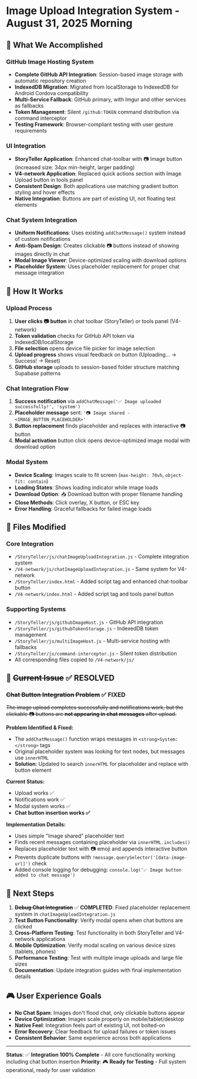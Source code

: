 # Image Upload Integration System - August 31, 2025 Morning

## 🎯 What We Accomplished

### **GitHub Image Hosting System**
- **Complete GitHub API Integration**: Session-based image storage with automatic repository creation
- **IndexedDB Migration**: Migrated from localStorage to IndexedDB for Android Cordova compatibility  
- **Multi-Service Fallback**: GitHub primary, with Imgur and other services as fallbacks
- **Token Management**: Silent `/github:TOKEN` command distribution via command interceptor
- **Testing Framework**: Browser-compliant testing with user gesture requirements

### **UI Integration**
- **StoryTeller Application**: Enhanced chat-toolbar with 📷 Image button (increased size: 34px min-height, larger padding)
- **V4-network Application**: Replaced quick actions section with Image Upload button in tools panel
- **Consistent Design**: Both applications use matching gradient button styling and hover effects
- **Native Integration**: Buttons are part of existing UI, not floating test elements

### **Chat System Integration** 
- **Uniform Notifications**: Uses existing `addChatMessage()` system instead of custom notifications
- **Anti-Spam Design**: Creates clickable 📷 buttons instead of showing images directly in chat
- **Modal Image Viewer**: Device-optimized scaling with download options
- **Placeholder System**: Uses placeholder replacement for proper chat message integration

## 🔧 How It Works

### **Upload Process**
1. **User clicks 📷 button** in chat toolbar (StoryTeller) or tools panel (V4-network)
2. **Token validation** checks for GitHub API token via IndexedDB/localStorage
3. **File selection** opens device file picker for image selection
4. **Upload progress** shows visual feedback on button (Uploading... → Success! → Reset)
5. **GitHub storage** uploads to session-based folder structure matching Supabase patterns

### **Chat Integration Flow**
1. **Success notification** via `addChatMessage('✅ Image uploaded successfully!', 'system')`
2. **Placeholder message** sent: `'📷 Image shared - <IMAGE_BUTTON_PLACEHOLDER>'`
3. **Button replacement** finds placeholder and replaces with interactive 📷 button
4. **Modal activation** button click opens device-optimized image modal with download option

### **Modal System**
- **Device Scaling**: Images scale to fit screen (`max-height: 70vh`, `object-fit: contain`)
- **Loading States**: Shows loading indicator while image loads
- **Download Option**: 📥 Download button with proper filename handling
- **Close Methods**: Click overlay, X button, or ESC key
- **Error Handling**: Graceful fallbacks for failed image loads

## 📁 Files Modified

### **Core Integration**
- `/StoryTeller/js/chatImageUploadIntegration.js` - Complete integration system
- `/V4-network/js/chatImageUploadIntegration.js` - Same system for V4-network
- `/StoryTeller/index.html` - Added script tag and enhanced chat-toolbar button
- `/V4-network/index.html` - Added script tag and tools panel button

### **Supporting Systems**
- `/StoryTeller/js/githubImageHost.js` - GitHub API integration
- `/StoryTeller/js/githubTokenStorage.js` - IndexedDB token management
- `/StoryTeller/js/multiImageHost.js` - Multi-service hosting with fallbacks
- `/StoryTeller/js/command-interceptor.js` - Silent token distribution
- All corresponding files copied to `/V4-network/js/`

## 🚨 ~~Current Issue~~ ✅ **RESOLVED**

### **~~Chat Button Integration Problem~~** ✅ **FIXED**
~~The image upload completes successfully and notifications work, but the clickable 📷 buttons are **not appearing in chat messages** after upload.~~

**Problem Identified & Fixed:**
- The `addChatMessage()` function wraps messages in `<strong>System:</strong>` tags
- Original placeholder system was looking for text nodes, but messages use `innerHTML`
- **Solution**: Updated to search `innerHTML` for placeholder and replace with button element

**Current Status:**
- Upload works ✅
- Notifications work ✅ 
- Modal system works ✅
- **Chat button insertion works ✅**

**Implementation Details:**
- Uses simple "Image shared" placeholder text
- Finds recent messages containing placeholder via `innerHTML.includes()`
- Replaces placeholder text with 📷 emoji and appends interactive button
- Prevents duplicate buttons with `!message.querySelector('[data-image-url]')` check
- Added console logging for debugging: `console.log('✅ Image button added to chat message')`

## 🔄 Next Steps

1. **~~Debug Chat Integration~~** ✅ **COMPLETED**: Fixed placeholder replacement system in `chatImageUploadIntegration.js`
2. **Test Button Functionality**: Verify modal opens when chat buttons are clicked
3. **Cross-Platform Testing**: Test functionality in both StoryTeller and V4-network applications
4. **Mobile Optimization**: Verify modal scaling on various device sizes (tablets, phones)
5. **Performance Testing**: Test with multiple image uploads and large file sizes
6. **Documentation**: Update integration guides with final implementation details

## 🎮 User Experience Goals

- **No Chat Spam**: Images don't flood chat, only clickable buttons appear
- **Device Optimization**: Images scale properly on mobile/tablet/desktop
- **Native Feel**: Integration feels part of existing UI, not bolted-on
- **Error Recovery**: Clear feedback for upload failures or token issues
- **Consistent Behavior**: Same experience across both applications

---

**Status**: ✅ **Integration 100% Complete** - All core functionality working including chat button insertion
**Priority**: 🎮 **Ready for Testing** - Full system operational, ready for user validation
